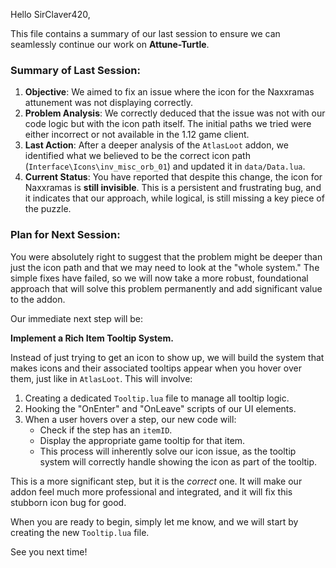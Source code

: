 Hello SirClaver420,

This file contains a summary of our last session to ensure we can seamlessly continue our work on **Attune-Turtle**.

### Summary of Last Session:

1.  **Objective**: We aimed to fix an issue where the icon for the Naxxramas attunement was not displaying correctly.
2.  **Problem Analysis**: We correctly deduced that the issue was not with our code logic but with the icon path itself. The initial paths we tried were either incorrect or not available in the 1.12 game client.
3.  **Last Action**: After a deeper analysis of the `AtlasLoot` addon, we identified what we believed to be the correct icon path (`Interface\Icons\inv_misc_orb_01`) and updated it in `data/Data.lua`.
4.  **Current Status**: You have reported that despite this change, the icon for Naxxramas is **still invisible**. This is a persistent and frustrating bug, and it indicates that our approach, while logical, is still missing a key piece of the puzzle.

### Plan for Next Session:

You were absolutely right to suggest that the problem might be deeper than just the icon path and that we may need to look at the "whole system." The simple fixes have failed, so we will now take a more robust, foundational approach that will solve this problem permanently and add significant value to the addon.

Our immediate next step will be:

**Implement a Rich Item Tooltip System.**

Instead of just trying to get an icon to show up, we will build the system that makes icons and their associated tooltips appear when you hover over them, just like in `AtlasLoot`. This will involve:

1.  Creating a dedicated `Tooltip.lua` file to manage all tooltip logic.
2.  Hooking the "OnEnter" and "OnLeave" scripts of our UI elements.
3.  When a user hovers over a step, our new code will:
    *   Check if the step has an `itemID`.
    *   Display the appropriate game tooltip for that item.
    *   This process will inherently solve our icon issue, as the tooltip system will correctly handle showing the icon as part of the tooltip.

This is a more significant step, but it is the *correct* one. It will make our addon feel much more professional and integrated, and it will fix this stubborn icon bug for good.

When you are ready to begin, simply let me know, and we will start by creating the new `Tooltip.lua` file.

See you next time!